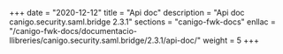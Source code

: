 +++
date        = "2020-12-12"
title       = "Api doc"
description = "Api doc canigo.security.saml.bridge 2.3.1"
sections    = "canigo-fwk-docs"
enllac		= "/canigo-fwk-docs/documentacio-llibreries/canigo.security.saml.bridge/2.3.1/api-doc/"
weight		= 5
+++
